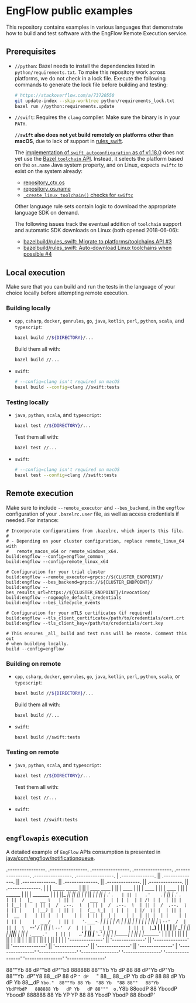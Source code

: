 # EngFlow public examples

This repository contains examples in various languages that demonstrate how to
build and test software with the EngFlow Remote Execution service.

## Prerequisites

- `//python`: Bazel needs to install the dependencies listed in
  `python/requirements.txt`. To make this repository work across platforms, we
  do not check in a lock file. Execute the following commands to generate
  the lock file before building and testing:

  ```sh
  # https://stackoverflow.com/a/73720550
  git update-index --skip-worktree python/requirements_lock.txt
  bazel run //python:requirements.update
  ```

- `//swift`: Requires the `clang` compiler. Make sure the binary is in your
  `PATH`.

  **`//swift` also does not yet build remotely on platforms other than macOS**,
  due to lack of support in [rules_swift][2].

  The [implementation of `swift_autoconfiguration` as of v1.18.0][3] does not
  yet use the [Bazel `toolchain` API][4]. Instead, it selects the platform based
  on the `os.name` Java system property, and on Linux, expects `swiftc` to exist
  on the system already:

  - [repository_ctx.os][5]
  - [repository_os.name][6]
  - [`_create_linux_toolchain()` checks for `swiftc`][7]

  Other language rule sets contain logic to download the appropriate language
  SDK on demand.

  The following issues track the eventual addition of `toolchain` support and
  automatic SDK downloads on Linux (both opened 2018-06-06):

  - [bazelbuild/rules_swift: Migrate to platforms/toolchains API #3][8]
  - [bazelbuild/rules_swift: Auto-download Linux toolchains when possible #4][9]

## Local execution

Make sure that you can build and run the tests in the language of your choice
locally before attempting remote execution.

### Building locally

- `cpp`,  `csharp`, `docker`, `genrules`, `go`, `java`, `kotlin`, `perl`,
  `python`, `scala`, and `typescript`:

  ```sh
  bazel build //${DIRECTORY}/...
  ```

  Build them all with:

  ```sh
  bazel build //...
  ```

- `swift`:

  ```sh
  # --config=clang isn't required on macOS
  bazel build --config=clang //swift:tests
  ```

### Testing locally

- `java`, `python`, `scala`, and `typescript`:

  ```sh
  bazel test //${DIRECTORY}/...
  ```

  Test them all with:

  ```sh
  bazel test //...
  ```

- `swift`:

  ```sh
  # --config=clang isn't required on macOS
  bazel test --config=clang //swift:tests
  ```

## Remote execution

Make sure to include `--remote_executor` and `--bes_backend`, in the `engflow`
configuration of your `.bazelrc.user` file, as well as access credentials if
needed. For instance:

```bzl
# Incorporate configurations from .bazelrc, which imports this file.
#
# - Depending on your cluster configuration, replace remote_linux_64 with
#   remote_macos_x64 or remote_windows_x64.
build:engflow --config=engflow_common
build:engflow --config=remote_linux_x64

# Configuration for your trial cluster
build:engflow --remote_executor=grpcs://${CLUSTER_ENDPOINT}/
build:engflow --bes_backend=grpcs://${CLUSTER_ENDPOINT}/
build:engflow --bes_results_url=https://${CLUSTER_ENDPOINT}/invocation/
build:engflow --nogoogle_default_credentials
build:engflow --bes_lifecycle_events

# Configuration for your mTLS certificates (if required)
build:engflow --tls_client_certificate=/path/to/credentials/cert.crt
build:engflow --tls_client_key=/path/to/credentials/cert.key

# This ensures _all_ build and test runs will be remote. Comment this out
# when building locally.
build --config=engflow
```

### Building on remote

- `cpp`,  `csharp`, `docker`, `genrules`, `go`, `java`, `kotlin`, `perl`,
  `python`, `scala`, or `typescript`:

  ```sh
  bazel build //${DIRECTORY}/...
  ```

  Build them all with:

  ```sh
  bazel build //...
  ```

- `swift`:

  ```sh
  bazel build //swift:tests
  ```

### Testing on remote

- `java`, `python`, `scala`, and `typescript`:

  ```sh
  bazel test //${DIRECTORY}/...
  ```

  Test them all with:

  ```sh
  bazel test //...
  ```

- `swift`:

  ```sh
  bazel test //swift:tests
  ```

## `engflowapis` execution

A detailed example of `EngFlow` APIs consumption is presented in
[java/com/engflow/notificationqueue][1].


 .----------------.  .----------------.  .----------------.  .----------------.  .----------------.  .----------------.  .----------------. 
| .--------------. || .--------------. || .--------------. || .--------------. || .--------------. || .--------------. || .--------------. |
| | _____  _____ | || |  ____  ____  | || |     ____     | || |     ____     | || |     ____     | || |   ______     | || |    _______   | |
| ||_   _||_   _|| || | |_   ||   _| | || |   .'    `.   | || |   .'    `.   | || |   .'    `.   | || |  |_   __ \   | || |   /  ___  |  | |
| |  | | /\ | |  | || |   | |__| |   | || |  /  .--.  \  | || |  /  .--.  \  | || |  /  .--.  \  | || |    | |__) |  | || |  |  (__ \_|  | |
| |  | |/  \| |  | || |   |  __  |   | || |  | |    | |  | || |  | |    | |  | || |  | |    | |  | || |    |  ___/   | || |   '.___`-.   | |
| |  |   /\   |  | || |  _| |  | |_  | || |  \  `--'  /  | || |  \  `--'  /  | || |  \  `--'  /  | || |   _| |_      | || |  |`\____) |  | |
| |  |__/  \__|  | || | |____||____| | || |   `.____.'   | || |   `.____.'   | || |   `.____.'   | || |  |_____|     | || |  |_______.'  | |
| |              | || |              | || |              | || |              | || |              | || |              | || |              | |
| '--------------' || '--------------' || '--------------' || '--------------' || '--------------' || '--------------' || '--------------' |
 '----------------'  '----------------'  '----------------'  '----------------'  '----------------'  '----------------'  '----------------' 

88""Yb 88  dP""b8  dP""b8 888888 88""Yb     Yb        dP 88  88  dP"Yb   dP"Yb  88""Yb .dP"Y8 
88__dP 88 dP   `" dP   `" 88__   88__dP      Yb  db  dP  88  88 dP   Yb dP   Yb 88__dP `Ybo." 
88""Yb 88 Yb  "88 Yb  "88 88""   88"Yb        YbdPYbdP   888888 Yb   dP Yb   dP 88"""  o.`Y8b 
88oodP 88  YboodP  YboodP 888888 88  Yb        YP  YP    88  88  YbodP   YbodP  88     8bodP' 

[1]: java/com/engflow/notificationqueue/README.md
[2]: https://github.com/bazelbuild/rules_swift
[3]: https://github.com/bazelbuild/rules_swift/blob/1.18.0/swift/internal/swift_autoconfiguration.bzl#L428-L438
[4]: https://bazel.build/extending/toolchains
[5]: https://bazel.build/rules/lib/builtins/repository_ctx#os
[6]: https://bazel.build/rules/lib/builtins/repository_os.html#name
[7]: https://github.com/bazelbuild/rules_swift/blob/1.18.0/swift/internal/swift_autoconfiguration.bzl#L268-L269
[8]: https://github.com/bazelbuild/rules_swift/issues/3
[9]: https://github.com/bazelbuild/rules_swift/issues/4
